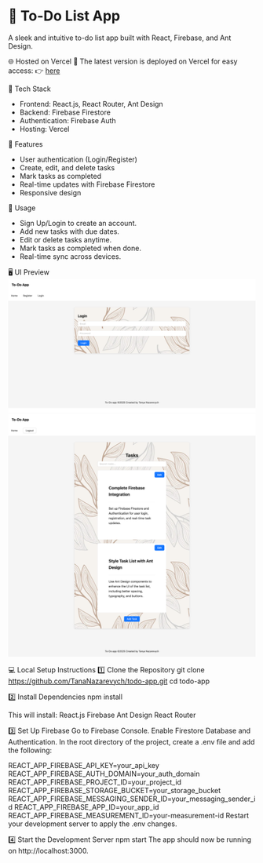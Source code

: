 # 📝 To-Do List App

A sleek and intuitive to-do list app built with React, Firebase, and Ant Design.

🌐 Hosted on Vercel
🚀 The latest version is deployed on Vercel for easy access:
👉 [here](https://todo-app-by-tanya.vercel.app)

📌 Tech Stack
- Frontend: React.js, React Router, Ant Design
- Backend: Firebase Firestore
- Authentication: Firebase Auth
- Hosting: Vercel

🚀 Features
- User authentication (Login/Register)
- Create, edit, and delete tasks
- Mark tasks as completed
- Real-time updates with Firebase Firestore
- Responsive design

🔧 Usage
- Sign Up/Login to create an account.
- Add new tasks with due dates.
- Edit or delete tasks anytime.
- Mark tasks as completed when done.
- Real-time sync across devices.

🖥️ UI Preview
![login screen](https://raw.githubusercontent.com/TanaNazarevych/todo-app/1a3b6b5a310f7d53b5835ef5dc8de503a314abe0/login.png)
![home screen](https://raw.githubusercontent.com/TanaNazarevych/todo-app/1a3b6b5a310f7d53b5835ef5dc8de503a314abe0/home.png)


💻 Local Setup Instructions
1️⃣ Clone the Repository
git clone https://github.com/TanaNazarevych/todo-app.git
cd todo-app

2️⃣ Install Dependencies
npm install

This will install:
React.js
Firebase
Ant Design
React Router

3️⃣ Set Up Firebase
Go to Firebase Console.
Enable Firestore Database and Authentication.
In the root directory of the project, create a .env file and add the following:

REACT_APP_FIREBASE_API_KEY=your_api_key
REACT_APP_FIREBASE_AUTH_DOMAIN=your_auth_domain
REACT_APP_FIREBASE_PROJECT_ID=your_project_id
REACT_APP_FIREBASE_STORAGE_BUCKET=your_storage_bucket
REACT_APP_FIREBASE_MESSAGING_SENDER_ID=your_messaging_sender_id
REACT_APP_FIREBASE_APP_ID=your_app_id
REACT_APP_FIREBASE_MEASUREMENT_ID=your-measurement-id
Restart your development server to apply the .env changes.

4️⃣ Start the Development Server
npm start
The app should now be running on http://localhost:3000.



